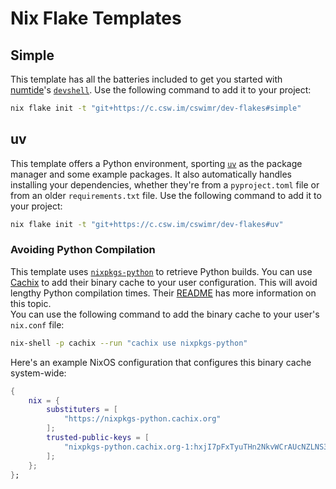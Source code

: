 # Nix Flake Templates

## Simple

This template has all the batteries included to get you started with [numtide](https://github.com/numtide)'s [`devshell`](https://github.com/numtide/devshell). Use the following command to add it to your project:

```bash
nix flake init -t "git+https://c.csw.im/cswimr/dev-flakes#simple"
```

## uv

This template offers a Python environment, sporting [`uv`](https://github.com/astral-sh/uv) as the package manager and some example packages. It also automatically handles installing your dependencies, whether they're from a `pyproject.toml` file or from an older `requirements.txt` file. Use the following command to add it to your project:

```bash
nix flake init -t "git+https://c.csw.im/cswimr/dev-flakes#uv"
```

### Avoiding Python Compilation

This template uses [`nixpkgs-python`](https://github.com/cachix/nixpkgs-python) to retrieve Python builds. You can use [Cachix](https://www.cachix.org/) to add their binary cache to your user configuration. This will avoid lengthy Python compilation times. Their [README](https://github.com/cachix/nixpkgs-python?tab=readme-ov-file#cachix-optional) has more information on this topic.  
You can use the following command to add the binary cache to your user's `nix.conf` file:

```bash
nix-shell -p cachix --run "cachix use nixpkgs-python"
```

Here's an example NixOS configuration that configures this binary cache system-wide:

```nix
{
    nix = {
        substituters = [
            "https://nixpkgs-python.cachix.org"
        ];
        trusted-public-keys = [
            "nixpkgs-python.cachix.org-1:hxjI7pFxTyuTHn2NkvWCrAUcNZLNS3ZAvfYNuYifcEU="
        ];
    };
};
```
